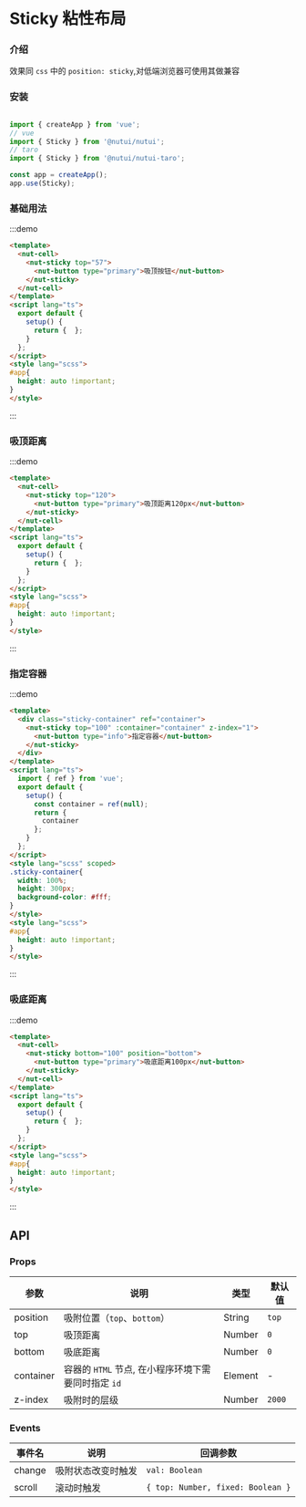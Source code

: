 # Sticky 粘性布局

### 介绍

效果同 `css` 中的 `position: sticky`,对低端浏览器可使用其做兼容

### 安装

```javascript

import { createApp } from 'vue';
// vue
import { Sticky } from '@nutui/nutui';
// taro
import { Sticky } from '@nutui/nutui-taro';

const app = createApp();
app.use(Sticky);

```

### 基础用法

:::demo

```html
<template>
  <nut-cell>
    <nut-sticky top="57">
      <nut-button type="primary">吸顶按钮</nut-button>
    </nut-sticky>
  </nut-cell>
</template>
<script lang="ts">
  export default {
    setup() {
      return {  };
    }
  };
</script>
<style lang="scss">
#app{
  height: auto !important;
}
</style>
```

:::

### 吸顶距离

:::demo

```html
<template>
  <nut-cell>
    <nut-sticky top="120">
      <nut-button type="primary">吸顶距离120px</nut-button>
    </nut-sticky>
  </nut-cell>
</template>
<script lang="ts">
  export default {
    setup() {
      return {  };
    }
  };
</script>
<style lang="scss">
#app{
  height: auto !important;
}
</style>
```

:::

### 指定容器

:::demo

```html
<template>
  <div class="sticky-container" ref="container">
    <nut-sticky top="100" :container="container" z-index="1">
      <nut-button type="info">指定容器</nut-button>
    </nut-sticky>
  </div>
</template>
<script lang="ts">
  import { ref } from 'vue';
  export default {
    setup() {
      const container = ref(null);
      return {
        container
      };
    }
  };
</script>
<style lang="scss" scoped>
.sticky-container{
  width: 100%;
  height: 300px;
  background-color: #fff;
}
</style>
<style lang="scss">
#app{
  height: auto !important;
}
</style>
```

:::

### 吸底距离

:::demo

```html
<template>
  <nut-cell>
    <nut-sticky bottom="100" position="bottom">
      <nut-button type="primary">吸底距离100px</nut-button>
    </nut-sticky>
  </nut-cell>
</template>
<script lang="ts">
  export default {
    setup() {
      return {  };
    }
  };
</script>
<style lang="scss">
#app{
  height: auto !important;
}
</style>
```

:::

## API

### Props

| 参数         | 说明                             | 类型   | 默认值           |
|--------------|----------------------------------|--------|------------------|
| position         | 吸附位置（`top`、`bottom`）               | String | `top`                |
| top         | 吸顶距离               | Number | `0`                |
| bottom         | 吸底距离               | Number | `0`                |
| container         | 容器的 `HTML` 节点, 在小程序环境下需要同时指定 `id`               | Element | -                |
| z-index         | 吸附时的层级               | Number | `2000`               |

### Events

| 事件名 | 说明           | 回调参数     |
|--------|----------------|--------------|
| change  | 吸附状态改变时触发 | `val: Boolean` |
| scroll  | 滚动时触发 | `{ top: Number, fixed: Boolean }` |

